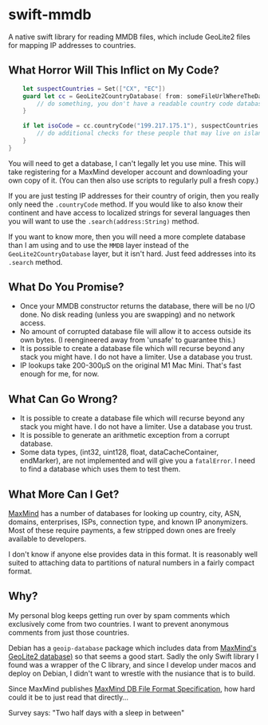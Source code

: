 # swift-mmdb

A native swift library for reading MMDB files, which include GeoLite2 files 
for mapping IP addresses to countries.

## What Horror Will This Inflict on My Code?

```swift
    let suspectCountries = Set(["CX", "EC"])
    guard let cc = GeoLite2CountryDatabase( from: someFileUrlWhereTheDatabaseLives) else {
        // do something, you don't have a readable country code database.
    }
    
    if let isoCode = cc.countryCode("199.217.175.1"), suspectCountries.contains( isoCode) {
        // do additional checks for these people that may live on islands named after holidays.
    }
}
```

You will need to get a database, I can't legally let you use mine. This will
take registering for a MaxMind developer account and downloading your own
copy of it. (You can then also use scripts to regularly pull a fresh copy.)

If you are just testing IP addresses for their country of origin, then
you really only need the `.countryCode` method. If you would like to also
know their continent and have access to localized strings for several 
languages then you will want to use the `.search(address:String)` method.

If you want to know more, then you will need a more complete database than I 
am using and to use the `MMDB` layer instead of the `GeoLite2CountryDatabase`
layer, but it isn't hard. Just feed addresses into its `.search` method.

## What Do You Promise?

- Once your MMDB constructor returns the database, there will be no I/O 
  done. No disk reading (unless you are swapping) and no network access.
- No amount of corrupted database file will allow it to access outside
  its own bytes. (I reengineered away from 'unsafe' to guarantee this.)
- It is possible to create a database file which will recurse beyond any 
  stack you might have. I do not have a limiter. Use a database you trust.
- IP lookups take 200-300µS on the original M1 Mac Mini. That's fast enough
  for me, for now. 
  
## What Can Go Wrong?

- It is possible to create a database file which will recurse beyond any 
  stack you might have. I do not have a limiter. Use a database you trust.
- It is possible to generate an arithmetic exception from a corrupt database.
- Some data types, (int32, uint128, float, dataCacheContainer, endMarker), are
  not implemented and will give you a `fatalError`. I need to find a database which
  uses them to test them.
  
## What More Can I Get?

[MaxMind](https://dev.maxmind.com/) has a number of databases for looking up
country, city, ASN, domains, enterprises, ISPs, connection type, and known IP
anonymizers. Most of these require payments, a few stripped down ones are 
freely available to developers.

I don't know if anyone else provides data in this format. It is reasonably 
well suited to attaching data to partitions of natural numbers in a fairly
compact format.

## Why?

My personal blog keeps getting run over by spam comments which exclusively 
come from two countries. I want to prevent anonymous comments from just those
countries.

Debian has a `geoip-database` package which includes data from 
[MaxMind's GeoLite2 database)](https://dev.maxmind.com/geoip/geolite2-free-geolocation-data)
so that seems a good start. Sadly the only Swift library I found was a wrapper of the
C library, and since I develop under macos and deploy on Debian, I didn't want to wrestle
with the nusiance that is to build.

Since MaxMind publishes [MaxMind DB File Format Specification](https://maxmind.github.io/MaxMind-DB/), 
how hard could it be to just read that directly…  

Survey says: "Two half days with a sleep in between"





